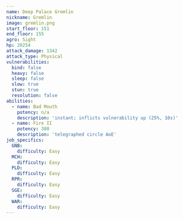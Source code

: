 ```yaml
---
name: Deep Palace Gremlin
nickname: Gremlin
image: gremlin.png
start_floor: 151
end_floor: 155
agro: Sight
hp: 20254
attack_damage: 1342
attack_type: Physical
vulnerabilities:
  bind: false
  heavy: false
  sleep: false
  slow: true
  stun: true
  resolution: false
abilities:
  - name: Bad Mouth
    potency: n/a
    description: 'instant; inflicts vulnerability up (25%, 10s)'
  - name: Fire II
    potency: 300
    description: 'telegraphed circle AoE'
job_specifics:
  GNB:
    difficulty: Easy
  MCH:
    difficulty: Easy
  PLD:
    difficulty: Easy
  RPR:
    difficulty: Easy
  SGE:
    difficulty: Easy
  WAR:
    difficulty: Easy
---
```

